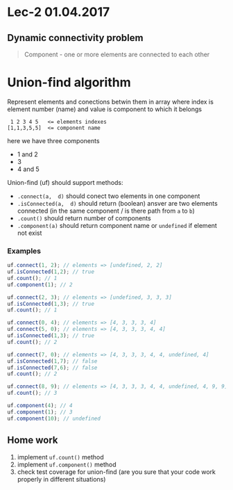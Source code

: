 # Lec-2 01.04.2017

## Dynamic connectivity problem

> Component - one or more elements are connected to each other

# Union-find algorithm

Represent elements and conections betwin them in array
where index is element number (name) and value is component to which it belongs

```
 1 2 3 4 5   <= elements indexes
[1,1,3,5,5]  <= component name
```
here we have three components 
* 1 and 2
* 3
* 4 and 5

Union-find (uf) should support methods:

* `.connect(a,  d)` should conect two elements in one component
* `.isConnected(a,  d)` should return (boolean) ansver are two elements connected (in the same component / is there path from `a` to `b`)
* `.count()` should return number of components
* `.component(a)` should return component name or `undefined` if element not exist

### Examples

```javascript
uf.connect(1, 2); // elements => [undefined, 2, 2]
uf.isConnected(1,2); // true
uf.count(); // 1
uf.component(1); // 2

uf.connect(2, 3); // elements => [undefined, 3, 3, 3]
uf.isConnected(1,3); // true
uf.count(); // 1

uf.connect(0, 4); // elements => [4, 3, 3, 3, 4]
uf.connect(5, 0); // elements => [4, 3, 3, 3, 4, 4]
uf.isConnected(1,3); // true
uf.count(); // 2

uf.connect(7, 0); // elements => [4, 3, 3, 3, 4, 4, undefined, 4]
uf.isConnected(1,7); // false
uf.isConnected(7,6); // false
uf.count(); // 2

uf.connect(8, 9); // elements => [4, 3, 3, 3, 4, 4, undefined, 4, 9, 9]
uf.count(); // 3

uf.component(4); // 4 
uf.component(1); // 3 
uf.component(10); // undefined
```

## Home work

1. implement `uf.count()` method
1. implement `uf.component()` method
1. check test coverage for union-find (are you sure that your code work properly in different situations)